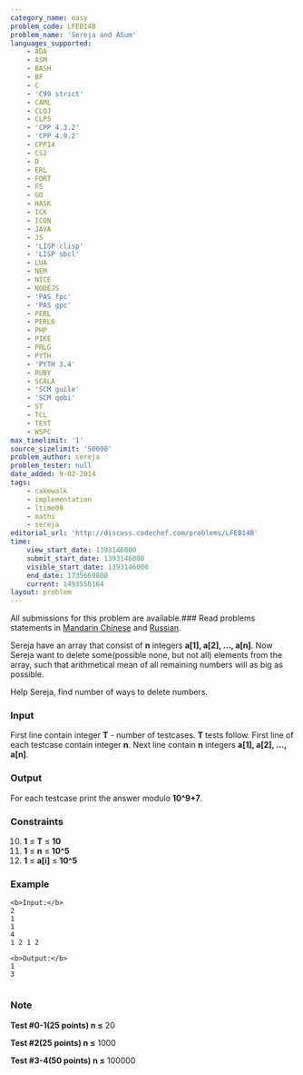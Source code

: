 ```yaml
---
category_name: easy
problem_code: LFEB14B
problem_name: 'Sereja and ASum'
languages_supported:
    - ADA
    - ASM
    - BASH
    - BF
    - C
    - 'C99 strict'
    - CAML
    - CLOJ
    - CLPS
    - 'CPP 4.3.2'
    - 'CPP 4.9.2'
    - CPP14
    - CS2
    - D
    - ERL
    - FORT
    - FS
    - GO
    - HASK
    - ICK
    - ICON
    - JAVA
    - JS
    - 'LISP clisp'
    - 'LISP sbcl'
    - LUA
    - NEM
    - NICE
    - NODEJS
    - 'PAS fpc'
    - 'PAS gpc'
    - PERL
    - PERL6
    - PHP
    - PIKE
    - PRLG
    - PYTH
    - 'PYTH 3.4'
    - RUBY
    - SCALA
    - 'SCM guile'
    - 'SCM qobi'
    - ST
    - TCL
    - TEXT
    - WSPC
max_timelimit: '1'
source_sizelimit: '50000'
problem_author: sereja
problem_tester: null
date_added: 9-02-2014
tags:
    - cakewalk
    - implementation
    - ltime09
    - maths
    - sereja
editorial_url: 'http://discuss.codechef.com/problems/LFEB14B'
time:
    view_start_date: 1393146000
    submit_start_date: 1393146000
    visible_start_date: 1393146000
    end_date: 1735669800
    current: 1493558164
layout: problem
---
```

All submissions for this problem are available.###  Read problems statements in [Mandarin Chinese](http://www.codechef.com/download/translated/LTIME09/mandarin/LFEB14B.pdf) and [Russian](http://www.codechef.com/download/translated/LTIME09/russian/LFEB14B.pdf).

Sereja have an array that consist of **n** integers **a\[1\], a\[2\], ..., a\[n\]**. Now Sereja want to delete some(possible none, but not all) elements from the array, such that arithmetical mean of all remaining numbers will as big as possible.

Help Sereja, find number of ways to delete numbers.

### Input

First line contain integer **T** - number of testcases. **T** tests follow. First line of each testcase contain integer **n**. Next line contain **n** integers **a\[1\], a\[2\], ..., a\[n\]**.

### Output

For each testcase print the answer modulo **10^9+7**.

### Constraints

10. **1** ≤ **T** ≤ **10**
11. **1** ≤ **n** ≤ **10^5**
12. **1** ≤ **a\[i\]** ≤ **10^5**
### Example

```
<b>Input:</b>
2
1
1
4
1 2 1 2

<b>Output:</b>
1
3


```
### Note

**Test #0-1(25 points) n ≤** 20

**Test #2(25 points) n ≤** 1000

**Test #3-4(50 points) n ≤** 100000